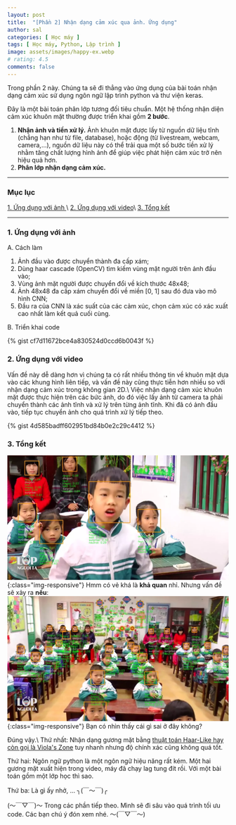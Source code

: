 ```yaml
---
layout: post
title:  "[Phần 2] Nhận dạng cảm xúc qua ảnh. Ứng dụng"
author: sal
categories: [ Học máy ]
tags: [ Học máy, Python, Lập trình ]
image: assets/images/happy-ex.webp
# rating: 4.5
comments: false
---
```


<!-- > Chúng ta là những gì mà chúng ta ăn vào.  -->
Trong phần 2 này. Chúng ta sẽ đi thẳng vào ứng dụng của bài toán nhận dạng cảm xúc sử dụng ngôn ngữ lập trình python và thư viện keras.

Đây là một bài toán phân lớp tương đối tiêu chuẩn. Một hệ thống nhận diện cảm xúc khuôn mặt thường được triển khai gồm **2 bước**.
1. **Nhận ảnh và tiền xử lý.** Ảnh khuôn mặt được lấy từ nguồn dữ liệu tĩnh (chẳng hạn như từ file, database), hoặc động (từ livestream, webcam, camera,…), nguồn dữ liệu này có thể trải qua một số bước tiền xử lý nhằm tăng chất lượng hình ảnh để giúp việc phát hiện cảm xúc trở nên hiệu quả hơn.
2. **Phân lớp nhận dạng cảm xúc.** 
   
---
### Mục lục
[1. Ứng dụng với ảnh ](#ungdunganh)\\
[2. Ứng dụng với video](#ungdungvideo)\\
[3. Tổng kết ](#tongket)

---

<a name="ungdunganh"></a>
### 1. Ứng dụng với ảnh

A. Cách làm

1. Ảnh đầu vào được chuyển thành đa cấp xám;
2. Dùng haar cascade (OpenCV) tìm kiếm vùng mặt người trên ảnh đầu vào;
3. Vùng ảnh mặt người được chuyển đổi về kích thước 48x48;
4. Ảnh 48x48 đa cấp xám chuyển đổi về miền [0, 1] sau đó đưa vào mô hình CNN;
5. Đầu ra của CNN là xác suất của các cảm xúc, chọn cảm xúc có xác xuất cao nhất làm kết quả cuối cùng.

B. Triển khai code

{% gist cf7d11672bce4a830524d0ccd6b0043f %}
<a name="ungdungvideo"></a>
### 2. Ứng dụng với video
Vấn đề này dễ dàng hơn vì chúng ta có rất nhiều thông tin về khuôn mặt
dựa vào các khung hình liên tiếp, và vấn đề này cũng thực tiễn hơn nhiều so
với nhận dạng cảm xúc trong không gian 2D.\\
Việc nhận dạng cảm xúc khuôn mặt được thực hiện trên các bức ảnh, do
đó việc lấy ảnh từ camera ta phải chuyển thành các ảnh tĩnh và xử lý trên
từng ảnh tĩnh. Khi đã có ảnh đầu vào, tiếp tục chuyển ảnh cho quá trình xử
lý tiếp theo.

{% gist 4d585badff602951bd84b0e2c29c4412 %}

<a name="tongket"></a>
### 3. Tổng kết

![image](/assets/images/result-one.webp){:class="img-responsive"}
Hmm có vẻ khá là **khả quan** nhỉ. Nhưng vấn đề sẽ xảy ra **nếu**:
![image](/assets/images/result-two.webp){:class="img-responsive"}
Bạn có nhìn thấy cái gì sai ở đây không?

Đúng vậy.\\
Thứ nhất: Nhận dạng gương mặt bằng [thuật toán Haar-Like hay còn gọi là Viola's Zone](https://viblo.asia/p/tim-hieu-ve-phuong-phap-nhan-dien-khuon-mat-cua-violas-john-ByEZkNVyKQ0) tuy nhanh nhưng độ chính xác cũng không quá tốt. 

Thứ hai: Ngôn ngữ python là một ngôn ngữ hiệu năng rất kém. Một hai gương mặt xuất hiện trong video, máy đã chạy lag tung đít rồi. Với một bài toán gồm một lớp học thì sao.

Thứ  ba: Là gì ấy nhở, ... ╮(￣～￣)╭ 

(〜￣▽￣)〜 Trong các phần tiếp theo. Mình sẽ đi sâu vào quá trình tối ưu code. Các bạn chú ý đón xem nhé. 〜(￣▽￣〜)